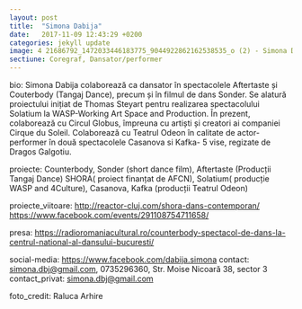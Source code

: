 ```yaml
---
layout: post
title:  "Simona Dabija"
date:   2017-11-09 12:43:29 +0200
categories: jekyll update
image: 4 21686792_1472033446183775_9044922862162538535_o (2) - Simona Dabija.jpg
sectiune: Coregraf, Dansator/performer
---
```

bio: Simona Dabija colaborează ca dansator în spectacolele Aftertaste și Couterbody (Tangaj Dance), precum și în filmul de dans Sonder. Se alatură proiectului inițiat de Thomas Steyart pentru realizarea spectacolului Solatium la WASP-Working Art Space and Production. În prezent, colaborează cu Circul Globus, împreuna cu artiști și creatori ai companiei Cirque du Soleil. Colaborează cu Teatrul Odeon în calitate de actor-performer în două spectacolele Casanova si Kafka- 5 vise, regizate de Dragos Galgotiu.

proiecte: Counterbody, Sonder (short dance film), Aftertaste (Producții Tangaj Dance) SHORA( proiect finanțat de AFCN), Solatium( producție WASP and 4Culture), Casanova, Kafka (producții Teatrul Odeon) 

proiecte_viitoare: http://reactor-cluj.com/shora-dans-contemporan/
https://www.facebook.com/events/291108754711658/

presa: https://radioromaniacultural.ro/counterbody-spectacol-de-dans-la-centrul-national-al-dansului-bucuresti/

social-media: https://www.facebook.com/dabija.simona
contact: simona.dbj@gmail.com, 0735296360, Str. Moise Nicoară 38, sector 3
contact_privat: simona.dbj@gmail.com

foto_credit: Raluca Arhire